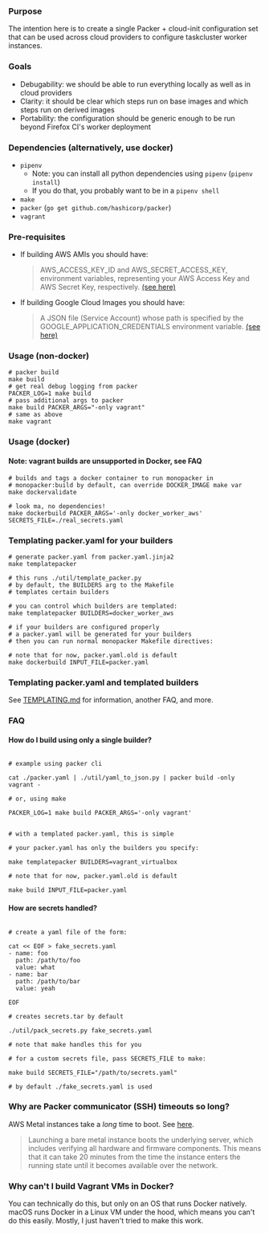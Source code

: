 ### Purpose

The intention here is to create a single Packer + cloud-init configuration set that can be used across cloud providers to configure taskcluster worker instances.

### Goals

- Debugability: we should be able to run everything locally as well as in cloud providers
- Clarity: it should be clear which steps run on base images and which steps run on derived images
- Portability: the configuration should be generic enough to be run beyond Firefox CI's worker deployment

### Dependencies (alternatively, use docker)

- `pipenv`
  - Note: you can install all python dependencies using `pipenv` (`pipenv install`)
  - If you do that, you probably want to be in a `pipenv shell`
- `make`
- `packer` (`go get github.com/hashicorp/packer`)
- `vagrant`

### Pre-requisites

- If building AWS AMIs you should have:
  > AWS_ACCESS_KEY_ID and AWS_SECRET_ACCESS_KEY, environment variables, representing your AWS Access Key and AWS Secret Key, respectively. [(see here)](https://www.packer.io/docs/builders/amazon.html#environment-variables)
- If building Google Cloud Images you should have:
  > A JSON file (Service Account) whose path is specified by the GOOGLE_APPLICATION_CREDENTIALS environment variable. [(see here)](https://www.packer.io/docs/builders/googlecompute.html#precedence-of-authentication-methods)

### Usage (non-docker)

```
# packer build
make build
# get real debug logging from packer
PACKER_LOG=1 make build
# pass additional args to packer
make build PACKER_ARGS="-only vagrant"
# same as above
make vagrant
```

### Usage (docker)

#### Note: vagrant builds are unsupported in Docker, see FAQ

```
# builds and tags a docker container to run monopacker in
# monopacker:build by default, can override DOCKER_IMAGE make var
make dockervalidate

# look ma, no dependencies!
make dockerbuild PACKER_ARGS='-only docker_worker_aws' SECRETS_FILE=./real_secrets.yaml
```

### Templating packer.yaml for your builders

```
# generate packer.yaml from packer.yaml.jinja2
make templatepacker

# this runs ./util/template_packer.py
# by default, the BUILDERS arg to the Makefile
# templates certain builders

# you can control which builders are templated:
make templatepacker BUILDERS=docker_worker_aws

# if your builders are configured properly
# a packer.yaml will be generated for your builders
# then you can run normal monopacker Makefile directives:

# note that for now, packer.yaml.old is default
make dockerbuild INPUT_FILE=packer.yaml
```

### Templating packer.yaml and templated builders

See [TEMPLATING.md](./templating.md) for information, another FAQ, and more.

### FAQ

#### How do I build using only a single builder?

```

# example using packer cli

cat ./packer.yaml | ./util/yaml_to_json.py | packer build -only vagrant -

# or, using make

PACKER_LOG=1 make build PACKER_ARGS='-only vagrant'

```

```

# with a templated packer.yaml, this is simple

# your packer.yaml has only the builders you specify:

make templatepacker BUILDERS=vagrant_virtualbox

# note that for now, packer.yaml.old is default

make build INPUT_FILE=packer.yaml

```

#### How are secrets handled?

```

# create a yaml file of the form:

cat << EOF > fake_secrets.yaml
- name: foo
  path: /path/to/foo
  value: what
- name: bar
  path: /path/to/bar
  value: yeah

EOF

# creates secrets.tar by default

./util/pack_secrets.py fake_secrets.yaml

# note that make handles this for you

# for a custom secrets file, pass SECRETS_FILE to make:

make build SECRETS_FILE="/path/to/secrets.yaml"

# by default ./fake_secrets.yaml is used

```

### Why are Packer communicator (SSH) timeouts so long?

AWS Metal instances take a _long_ time to boot. See [here](https://docs.aws.amazon.com/AWSEC2/latest/UserGuide/general-purpose-instances.html).

> Launching a bare metal instance boots the underlying server, which includes verifying all hardware and firmware components. This means that it can take 20 minutes from the time the instance enters the running state until it becomes available over the network.

### Why can't I build Vagrant VMs in Docker?

You can technically do this, but only on an OS that runs Docker natively.
macOS runs Docker in a Linux VM under the hood, which means you can't do this easily.
Mostly, I just haven't tried to make this work.
